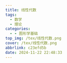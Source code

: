 ```yaml
---
title: 线性代数
tags:
  - 数学
  - 理论
categories:
  - - 图形学基础
top_img: /tex/线性代数.png
cover: /tex/线性代数.png
abbrlink: c23efd5b
date: 2024-11-22 22:48:33
---
```

